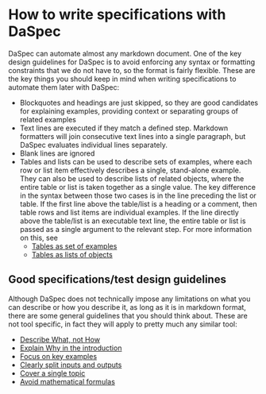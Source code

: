# How to write specifications with DaSpec

DaSpec can automate almost any markdown document. One of the key design guidelines for DaSpec is to avoid enforcing any syntax or formatting constraints that we do not have to, so the format is fairly flexible. These are the key things you should keep in mind when writing specifications to automate them later with DaSpec:

* Blockquotes and headings are just skipped, so they are good candidates for explaining examples, providing context or separating groups of related examples
* Text lines are executed if they match a defined step. Markdown formatters will join consecutive text lines into a single paragraph, but DaSpec evaluates individual lines separately. 
* Blank lines are ignored
* Tables and lists can be used to describe sets of examples, where each row or list item effectively describes a single, stand-alone example. They can also be used to describe lists of related objects, where the entire table or list is taken together as a single value. The key difference in the syntax between those two cases is in the line preceding the list or table. If the first line above the table/list is a heading or a comment, then table rows and list items are individual examples. If the line directly above the table/list is an executable text line, the entire table or list is passed as a single argument to the relevant step. For more information on this, see
  * [Tables as set of examples](tables_as_sets_of_examples.md)
  * [Tables as lists of objects](tables_as_lists_of_objects.md)


## Good specifications/test design guidelines

Although DaSpec does not technically impose any limitations on what you can describe or how you describe it, as long as it is in markdown format, there are some general guidelines that you should think about. These are not tool specific, in fact they will apply to pretty much any similar tool:
 
  * [Describe What, not How](idea_specify_what_not_how.md)
  * [Explain Why in the introduction](idea_explain_why_intro.md)
  * [Focus on key examples](idea_focus_on_key_examples.md)
  * [Clearly split inputs and outputs](idea_clearly_split_inputs_outputs.md)
  * [Cover a single topic](idea_one_spec_one_topic.md)
  * [Avoid mathematical formulas](idea_avoid_mathematical_formulas.md)
